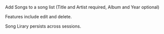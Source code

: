 Add Songs to a song list (Title and Artist required, Album and Year optional)

Features include edit and delete.

Song Lirary persists across sessions.
